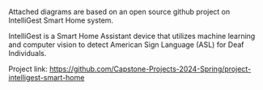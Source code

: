 Attached diagrams are based on an open source github project on IntelliGest Smart Home system.

IntelliGest is a Smart Home Assistant device that utilizes machine learning and computer vision to detect American Sign Language (ASL) for Deaf Individuals.

Project link: https://github.com/Capstone-Projects-2024-Spring/project-intelligest-smart-home
